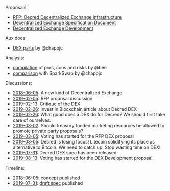 Proposals:

* [RFP: Decred Decentralized Exchange Infrastructure](https://proposals.decred.org/proposals/5431da8ff4eda8cdbf8f4f2e08566ffa573464b97ef6d6bae78e749f27800d3a)
* [Decentralized Exchange Specification Document](https://proposals.decred.org/proposals/a4f2a91c8589b2e5a955798d6c0f4f77f2eec13b62063c5f4102c21913dcaf32)
* [Decentralized Exchange Development](https://proposals.decred.org/proposals/417607aaedff2942ff3701cdb4eff76637eca4ed7f7ba816e5c0bd2e971602e1)

Aux docs:

* [DEX parts](dex-parts.md) by @chappjc

Analysis:

* [compilation](arguments.md) of pros, cons and risks by @bee
* [comparison](https://proposals.decred.org/proposals/417607aaedff2942ff3701cdb4eff76637eca4ed7f7ba816e5c0bd2e971602e1/comments/4) with SparkSwap by @chappjc

Discussions:

* [2018-06-05](https://www.reddit.com/r/decred/comments/8orxdf/a_new_kind_of_decentralized_exchange_dex/): A new kind of Decentralized Exchange
* [2019-02-05](https://www.reddit.com/r/decred/comments/ancxgx/rfp_decred_decentralized_exchange_infrastructure/): RFP proposal discussion
* [2019-02-13](https://www.reddit.com/r/decred/comments/aq7um6/critique_of_the_dex/): Critique of the DEX
* [2019-02-26](https://www.reddit.com/r/decred/comments/auzwfp/article_on_the_dex_proposal_is_decred_going_to/): Invest in Blockchain article about Decred DEX
* [2019-02-26](https://www.reddit.com/r/decred/comments/av3qy6/what_good_does_a_dex_do_for_decred_we_should/): What good does a DEX do for Decred? We should first take care of ourselves.
* [2019-03-02](https://www.reddit.com/r/DCR/comments/awbtbr/should_treasury_funded_marketing_resources_be/): Should treasury funded marketing resources be allowed to promote private party proposals?
* [2019-03-05](https://www.reddit.com/r/decred/comments/axmqau/voting_has_started_for_the_rfp_decred/): Voting has started for the RFP DEX proposal
* [2019-03-05](https://www.reddit.com/r/decred/comments/axnagz/decred_is_losing_focus_litecoin_solidifying_its/): Decred is losing focus! Litecoin solidifying its place as alternative to Bitcoin. We need to catch up! Stop wasting time on DEX!
* [2019-07-31](https://www.reddit.com/r/decred/comments/ckfab5/the_decred_dex_spec_has_been_released/): Decred DEX spec has been released
* [2019-08-13](https://www.reddit.com/r/decred/comments/cplab4/voting_has_started_for_the_decentralized_exchange/): Voting has started for the DEX Development proposal

Timeline:

* [2018-06-05](https://blog.decred.org/2018/06/05/A-New-Kind-of-DEX/): concept published
* [2019-07-31](https://twitter.com/decredproject/status/1156652694502817793): [draft spec](https://github.com/decred/dcrdex) published
